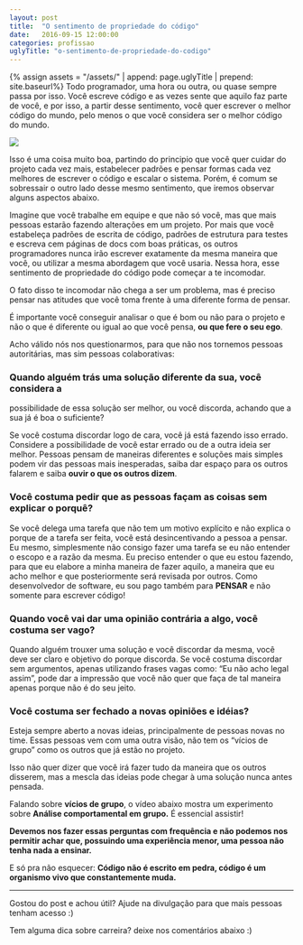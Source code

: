 ```yaml
---
layout: post
title:  "O sentimento de propriedade do código"
date:   2016-09-15 12:00:00
categories: profissao
uglyTitle: "o-sentimento-de-propriedade-do-codigo"
---
```

{% assign assets = "/assets/" | append: page.uglyTitle  | prepend: site.baseurl%}
Todo programador, uma hora ou outra, ou quase sempre passa por isso. Você
escreve código e as vezes sente que aquilo faz parte de você, e por isso, a
partir desse sentimento, você quer escrever o melhor código do mundo, pelo menos
o que você considera ser o melhor código do mundo.

![](https://d262ilb51hltx0.cloudfront.net/max/800/1*PH89drcTxwIVDHjx1B56gA.png)

Isso é uma coisa muito boa, partindo do principio que você quer cuidar do
projeto cada vez mais, estabelecer padrões e pensar formas cada vez melhores de
escrever o código e escalar o sistema. Porém, é comum se sobressair o outro lado
desse mesmo sentimento, que iremos observar alguns aspectos abaixo.

Imagine que você trabalhe em equipe e que não só você, mas que mais pessoas
estarão fazendo alterações em um projeto. Por mais que você estabeleça padrões
de escrita de código, padrões de estrutura para testes e escreva cem páginas de
docs com boas práticas, os outros programadores nunca irão escrever exatamente
da mesma maneira que você, ou utilizar a mesma abordagem que você usaria. Nessa
hora, esse sentimento de propriedade do código pode começar a te incomodar.

O fato disso te incomodar não chega a ser um problema, mas é preciso pensar nas
atitudes que você toma frente à uma diferente forma de pensar.

É importante você conseguir analisar o que é bom ou não para o projeto e não o
que é diferente ou igual ao que você pensa, **ou que fere o seu ego**.

Acho válido nós nos questionarmos, para que não nos tornemos pessoas
autoritárias, mas sim pessoas colaborativas:

### Quando alguém trás uma solução diferente da sua, você considera a
possibilidade de essa solução ser melhor, ou você discorda, achando que a sua já
é boa o suficiente?

Se você costuma discordar logo de cara, você já está fazendo isso errado.
Considere a possibilidade de você estar errado ou de a outra ideia ser melhor.
Pessoas pensam de maneiras diferentes e soluções mais simples podem vir das
pessoas mais inesperadas, saiba dar espaço para os outros falarem e saiba
**ouvir o que os outros dizem**.

### Você costuma pedir que as pessoas façam as coisas sem explicar o porquê?

Se você delega uma tarefa que não tem um motivo explícito e não explica o porque
de a tarefa ser feita, você está desincentivando a pessoa a pensar. Eu mesmo,
simplesmente não consigo fazer uma tarefa se eu não entender o escopo e a razão
da mesma. Eu preciso entender o que eu estou fazendo, para que eu elabore a
minha maneira de fazer aquilo, a maneira que eu acho melhor e que posteriormente
será revisada por outros. Como desenvolvedor de software, eu sou pago também
para **PENSAR** e não somente para escrever código!

### Quando você vai dar uma opinião contrária a algo, você costuma ser vago?

Quando alguém trouxer uma solução e você discordar da mesma, você deve ser claro
e objetivo do porque discorda. Se você costuma discordar sem argumentos, apenas
utilizando frases vagas como: “Eu não acho legal assim”, pode dar a impressão
que você não quer que faça de tal maneira apenas porque não é do seu jeito.

### Você costuma ser fechado a novas opiniões e idéias?

Esteja sempre aberto a novas ideias, principalmente de pessoas novas no time.
Essas pessoas vem com uma outra visão, não tem os “vícios de grupo” como os
outros que já estão no projeto.

Isso não quer dizer que você irá fazer tudo da maneira que os outros disserem,
mas a mescla das ideias pode chegar à uma solução nunca antes pensada.

Falando sobre **vícios de grupo**, o vídeo abaixo mostra um experimento sobre
**Análise comportamental em grupo.** É essencial assistir!

**Devemos nos fazer essas perguntas com frequência e não podemos nos permitir
achar que, possuindo uma experiência menor, uma pessoa não tenha nada a
ensinar.**

E só pra não esquecer: **Código não é escrito em pedra, código é um organismo
vivo que constantemente muda.**

*****

Gostou do post e achou útil? Ajude na divulgação para que mais pessoas tenham acesso :)

Tem alguma dica sobre carreira? deixe nos comentários abaixo :)

